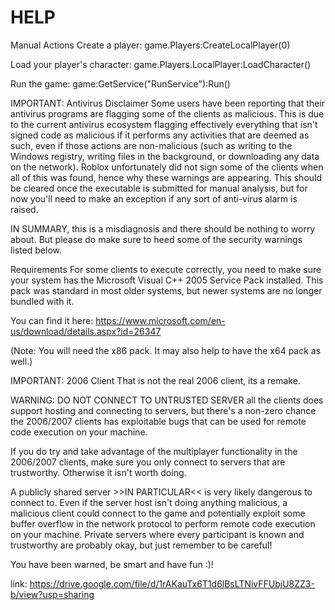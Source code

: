 # HELP
Manual Actions
Create a player: game.Players:CreateLocalPlayer(0)

Load your player's character: game.Players.LocalPlayer:LoadCharacter()

Run the game: game:GetService("RunService"):Run()

IMPORTANT: Antivirus Disclaimer
Some users have been reporting that their antivirus programs are flagging some of the clients as malicious. This is due to the current antivirus ecosystem flagging effectively everything that isn't signed code as malicious if it performs any activities that are deemed as such, even if those actions are non-malicious (such as writing to the Windows registry, writing files in the background, or downloading any data on the network).
Roblox unfortunately did not sign some of the clients when all of this was found, hence why these warnings are appearing. This should be cleared once the executable is submitted for manual analysis, but for now you'll need to make an exception if any sort of anti-virus alarm is raised.

IN SUMMARY, this is a misdiagnosis and there should be nothing to worry about. But please do make sure to heed some of the security warnings listed below.

Requirements
For some clients to execute correctly, you need to make sure your system has the Microsoft Visual C++ 2005 Service Pack installed. This pack was standard in most older systems, but newer systems are no longer bundled with it.

You can find it here:
https://www.microsoft.com/en-us/download/details.aspx?id=26347

(Note: You will need the x86 pack. It may also help to have the x64 pack as well.)

IMPORTANT: 2006 Client
That is not the real 2006 client, its a remake.

WARNING: DO NOT CONNECT TO UNTRUSTED SERVER
all the clients does support hosting and connecting to servers, but there's a non-zero chance the 2006/2007 clients has exploitable bugs that can be used for remote code execution on your machine.

If you do try and take advantage of the multiplayer functionality in the 2006/2007 clients, make sure you only connect to servers that are trustworthy. Otherwise it isn't worth doing.

A publicly shared server >>IN PARTICULAR<< is very likely dangerous to connect to. Even if the server host isn't doing anything malicious, a malicious client could connect to the game and potentially exploit some buffer overflow in the network protocol to perform remote code execution on your machine. Private servers where every participant is known and trustworthy are probably okay, but just remember to be careful!

You have been warned, be smart and have fun :)!

link: https://drive.google.com/file/d/1rAKauTx6T1d6lBsLTNivFFUbjU8ZZ3-b/view?usp=sharing
